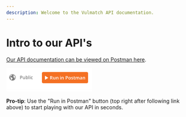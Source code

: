 ```yaml
---
description: Welcome to the Vulmatch API documentation.
---
```


# Intro to our API's

[Our API documentation can be viewed on Postman here](https://documenter.getpostman.com/view/16438573/TzmCgD9m).

![Run in Postman](../.gitbook/assets/run-in-postman.png)

**Pro-tip**: Use the "Run in Postman" button (top right after following link above) to start playing with our API in seconds.